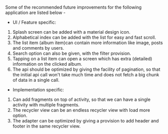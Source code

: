 
Some of the recommended future improvements for the following application are listed below - 

 * UI / Feature specific:

1. Splash screen can be added with a material design icon.
2. Alphabetical index can be added with the list for easy and fast scroll.
3. The list item (album item)can contain more information like image, posts and comments by users.
4. Search option can also be given, with the filter provision.
5. Tapping on a list item can open a screen which has extra (detailed) information on the clicked album.
6. The api should be optimized by giving the facility of pagination, so that the initial api call won't take much time and does not fetch a big chunk of data in a single call.

* Implementation specific:

1. Can add fragments on top of activity, so that we can have a single activity with multiple fragments.
2. The recycler view can be an endless recycler view with load more option. 
3. The adapter can be optimized by giving a provision to add header and footer in the same recycler view.
